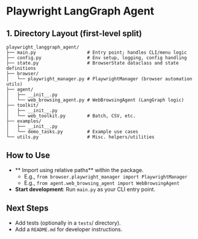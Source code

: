 # Playwright LangGraph Agent

## 1. Directory Layout (first-level split)

```
playwright_langgraph_agent/
├── main.py                   # Entry point; handles CLI/menu logic
├── config.py                 # Env setup, logging, config handling
├── state.py                  # BrowserState dataclass and state definitions
├── browser/
│   └── playwright_manager.py # PlaywrightManager (browser automation utils)
├── agent/
│   ├── __init__.py
│   └── web_browsing_agent.py # WebBrowsingAgent (LangGraph logic)
├── toolkit/
│   ├── __init__.py
│   └── web_toolkit.py        # Batch, CSV, etc.
├── examples/
│   ├── __init__.py
│   └── demo_tasks.py         # Example use cases
└── utils.py                  # Misc. helpers/utilities

```

## How to Use

-  ** Import using relative paths** within the package.
    -   E.g., `from browser.playwright_manager import PlaywrightManager`
    -   E.g., `from agent.web_browsing_agent import WebBrowsingAgent`
-   **Start development**:
    Run `main.py` as your CLI entry point.

## Next Steps

-   Add tests (optionally in a `tests`/ directory).
-   Add a `README.md` for developer instructions.

